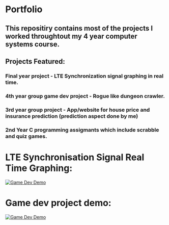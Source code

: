 # Portfolio

## This repositiry contains most of the projects I worked throughtout my 4 year computer systems course.
## Projects Featured:
### Final year project - LTE Synchronization signal graphing in real time.
### 4th year group game dev project - Rogue like dungeon crawler.
### 3rd year group project - App/website for house price and insurance prediction (prediction aspect done by me)
### 2nd Year C programming assigmants which include scrabble and quiz games.

# LTE Synchronisation Signal Real Time Graphing:
[![Game Dev Demo](https://img.youtube.com/vi/f1neWbcIVxc/0.jpg)](https://www.youtube.com/watch?v=f1neWbcIVxc)

# Game dev project demo:
[![Game Dev Demo](https://img.youtube.com/vi/q3UBUs4clZ0/0.jpg)](https://www.youtube.com/watch?v=q3UBUs4clZ0)

